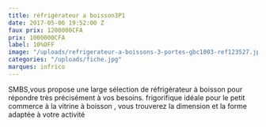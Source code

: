 ```yaml
---
title: réfrigérateur a boisson3P1
date: 2017-05-06 19:52:00 Z
faux prix: 1200000CFA
prix: 1000000CFA
label: 10%OFF
image: "/uploads/refrigerateur-a-boissons-3-portes-gbc1003-ref123527.jpg"
categories: "/uploads/fiche.jpg"
marques: infrico
---
```


SMBS,vous propose une large sélection de réfrigérateur à boisson pour répondre très précisément à vos besoins. frigorifique  idéale pour le petit commerce à la vitrine à boisson , vous trouverez la dimension et la forme adaptée à votre activité 